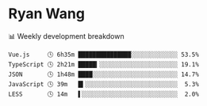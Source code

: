 # Ryan Wang

 <!-- waka-box start -->
📊 Weekly development breakdown
```text
Vue.js     🕓 6h35m ██████████████▉░░░░░░░░░░░░░ 53.5%
TypeScript 🕓 2h21m █████▎░░░░░░░░░░░░░░░░░░░░░░ 19.1%
JSON       🕓 1h48m ████░░░░░░░░░░░░░░░░░░░░░░░░ 14.7%
JavaScript 🕓 39m   █▍░░░░░░░░░░░░░░░░░░░░░░░░░░  5.3%
LESS       🕓 14m   ▌░░░░░░░░░░░░░░░░░░░░░░░░░░░  2.0%
```
<!-- Powered by https://github.com/YouEclipse/waka-box-go . -->
<!-- waka-box end -->